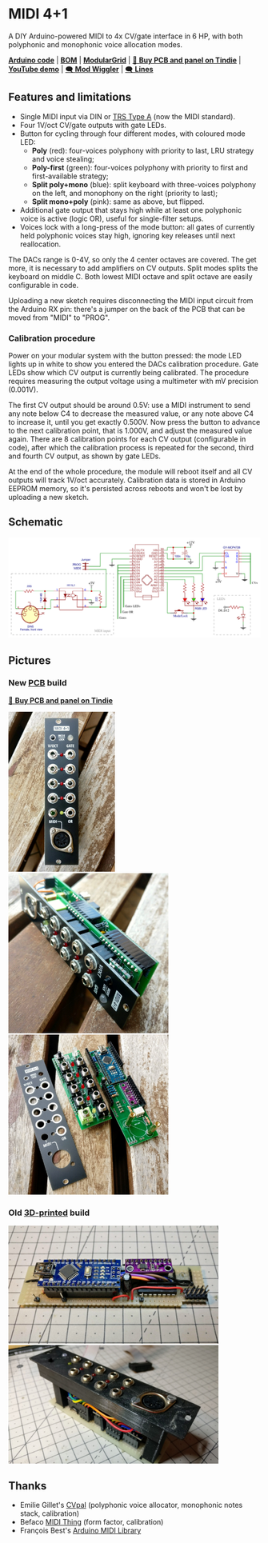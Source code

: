 MIDI 4+1
========

A DIY Arduino-powered MIDI to 4x CV/gate interface in 6 HP, with both polyphonic and monophonic voice allocation modes.

**[Arduino code][1]** | **[BOM][2]** | **[ModularGrid][6]** | [🛒 **Buy PCB and panel on Tindie**][7] | **[YouTube demo][5]** | [🗨️ **Mod Wiggler**][3] | [🗨️ **Lines**][4]

[1]: midi4plus1.ino
[2]: bom.csv
[3]: https://www.modwiggler.com/forum/viewtopic.php?t=231861
[4]: https://llllllll.co/t/midi-4-1-arduino-powered-polyphonic-and-monophonic-midi-to-4x-cv-gate-interface-in-6hp/32543
[5]: https://youtu.be/g9WwDo7eYi4
[6]: https://www.modulargrid.net/e/joeseggiola-midi-4-1
[7]: https://www.tindie.com/products/joeseggiola/midi-41-a-4x-cvgate-interface-pcb-panel/

Features and limitations
------------------------

* Single MIDI input via DIN or [TRS Type A](https://www.midi.org/midi-articles/trs-specification-adopted-and-released) (now the MIDI standard).
* Four 1V/oct CV/gate outputs with gate LEDs.
* Button for cycling through four different modes, with coloured mode LED:
   * **Poly** (red): four-voices polyphony with priority to last, LRU strategy and voice stealing;
   * **Poly-first** (green): four-voices polyphony with priority to first and first-available strategy;
   * **Split poly+mono** (blue): split keyboard with three-voices polyphony on the left, and monophony on the right (priority to last);
   * **Split mono+poly** (pink): same as above, but flipped.
* Additional gate output that stays high while at least one polyphonic voice is active (logic OR), useful for single-filter setups.
* Voices lock with a long-press of the mode button: all gates of currently held polyphonic voices stay high, ignoring key releases until next reallocation.

The DACs range is 0-4V, so only the 4 center octaves are covered. The get more, it is necessary to add amplifiers 
on CV outputs. Split modes splits the keyboard on middle C. Both lowest MIDI octave and split octave are easily
configurable in code.

Uploading a new sketch requires disconnecting the MIDI input circuit from the Arduino RX pin: there's a jumper on the back of the PCB that can be moved from "MIDI" to "PROG".

### Calibration procedure

Power on your modular system with the button pressed: the mode LED lights up in white to show you entered the DACs calibration procedure. Gate LEDs show which CV output is currently being calibrated. The procedure requires measuring the output voltage using a multimeter with mV precision (0.001V).

The first CV output should be around 0.5V: use a MIDI instrument to send any note below C4 to decrease the measured value, or any note above C4 to increase it, until you get exactly 0.500V. Now press the button to advance to the next calibration point, that is 1.000V, and adjust the measured value again. There are 8 calibration points for each CV output (configurable in code), after which the calibration process is repeated for the second, third and fourth CV output, as shown by gate LEDs.

At the end of the whole procedure, the module will reboot itself and all CV outputs will track 1V/oct accurately. Calibration data is stored in Arduino EEPROM memory, so it's persisted across reboots and won't be lost by uploading a new sketch.

Schematic
---------

![](schematic.png)

Pictures
--------

### New [PCB](pcb/) build

[🛒 **Buy PCB and panel on Tindie**][7]

<img src="pictures/IMG_20210621_140800.jpg" height="320"> <img src="pictures/IMG_20210621_140903.jpg" height="320"> <img src="pictures/IMG_20210620_175313.jpg" height="320">

### Old [3D-printed](3d/) build

<img src="pictures/IMG_20200307_181436.jpg" width="420"> <img src="pictures/IMG_20200413_181507.jpg" width="420">

Thanks
------

- Emilie Gillet's [CVpal][10] (polyphonic voice allocator, monophonic notes stack, calibration)
- Befaco [MIDI Thing][11] (form factor, calibration)
- François Best's [Arduino MIDI Library][12]

[10]: https://github.com/pichenettes/cvpal
[11]: https://github.com/Befaco/midithing
[12]: https://github.com/FortySevenEffects/arduino_midi_library
